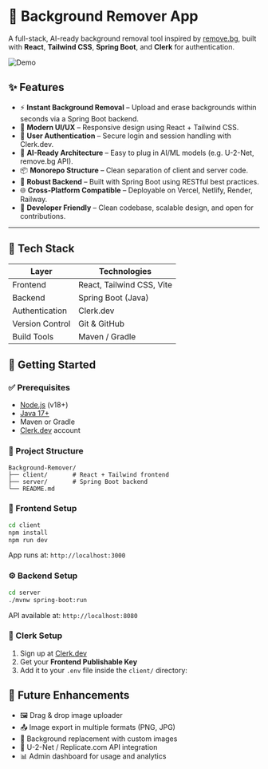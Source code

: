 
# 🧽 Background Remover App

A full-stack, AI-ready background removal tool inspired by [remove.bg](https://www.remove.bg/), built with **React**, **Tailwind CSS**, **Spring Boot**, and **Clerk** for authentication.

![Demo](https://github.com/user-attachments/assets/55da4e75-cad6-4982-ad20-d444e6fcafe5)


## ✨ Features

* ⚡ **Instant Background Removal** – Upload and erase backgrounds within seconds via a Spring Boot backend.
* 💅 **Modern UI/UX** – Responsive design using React + Tailwind CSS.
* 🔐 **User Authentication** – Secure login and session handling with Clerk.dev.
* 🧠 **AI-Ready Architecture** – Easy to plug in AI/ML models (e.g. U-2-Net, remove.bg API).
* 📦 **Monorepo Structure** – Clean separation of client and server code.
* 🔄 **Robust Backend** – Built with Spring Boot using RESTful best practices.
* 🌐 **Cross-Platform Compatible** – Deployable on Vercel, Netlify, Render, Railway.
* 🧪 **Developer Friendly** – Clean codebase, scalable design, and open for contributions.

---

## 🧱 Tech Stack

| Layer           | Technologies              |
| --------------- | ------------------------- |
| Frontend        | React, Tailwind CSS, Vite |
| Backend         | Spring Boot (Java)        |
| Authentication  | Clerk.dev                 |
| Version Control | Git & GitHub              |
| Build Tools     | Maven / Gradle            |


## 🚀 Getting Started

### ✅ Prerequisites

* [Node.js](https://nodejs.org/) (v18+)
* [Java 17+](https://adoptium.net/)
* Maven or Gradle
* [Clerk.dev](https://clerk.dev/) account


### 🧩 Project Structure

```
Background-Remover/
├── client/       # React + Tailwind frontend
├── server/       # Spring Boot backend
└── README.md
```

### 🔧 Frontend Setup

```bash
cd client
npm install
npm run dev
```

App runs at: `http://localhost:3000`


### ⚙️ Backend Setup

```bash
cd server
./mvnw spring-boot:run
```

API available at: `http://localhost:8080`

### 🔐 Clerk Setup

1. Sign up at [Clerk.dev](https://clerk.dev)
2. Get your **Frontend Publishable Key**
3. Add it to your `.env` file inside the `client/` directory:



## 🔮 Future Enhancements

* 🖼️ Drag & drop image uploader
* 📤 Image export in multiple formats (PNG, JPG)
* 🌈 Background replacement with custom images
* 🧠 U-2-Net / Replicate.com API integration
* 📊 Admin dashboard for usage and analytics


